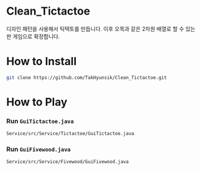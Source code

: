 # Clean_Tictactoe
디자인 패턴을 사용해서 틱텍토를 만듭니다. 이후 오목과 같은 2차원 배열로 할 수 있는 판 게임으로 확장합니다.

# How to Install
```bash
git clone https://github.com/TakHyunsik/Clean_Tictactoe.git
```

# How to Play
### Run `GuiTictactoe.java`
```bash
Service/src/Service/Tictactoe/GuiTictactoe.java
```

### Run `GuiFivewood.java`
```bash
Service/src/Service/Fivewood/GuiFivewood.java
```
